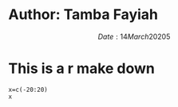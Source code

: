 # Author: Tamba Fayiah

$$ Date: 14 March 20205 $$

# This is a r make down

```{r}
x=c(-20:20)
x
```
